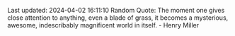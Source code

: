 Last updated: 2024-04-02 16:11:10
Random Quote: The moment one gives close attention to anything, even a blade of grass, it becomes a mysterious, awesome, indescribably magnificent world in itself. - Henry Miller